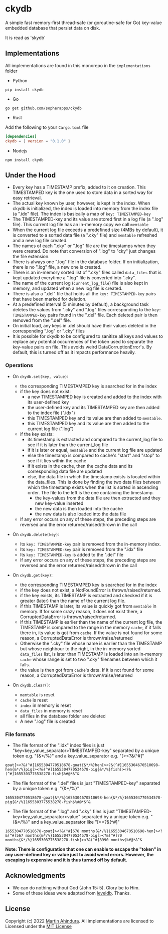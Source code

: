 # ckydb

A simple fast memory-first thread-safe (or goroutine-safe for Go) key-value embedded database that persist data on disk.

It is read as 'skydb'

## Implementations

All implementations are found in this monorepo in the `implementations` folder

- Python

```shell
pip install ckydb
```

- Go

```shell
go get github.com/sopherapps/ckydb
```

- Rust

Add the following to your `Cargo.toml` file

```TOML
[dependencies]
ckydb = { version = "0.1.0" }
```

- Nodejs

```shell
npm install ckydb
```

## Under the Hood

- Every key has a TIMESTAMP prefix, added to it on creation. This TIMESTAMPED key is the one used to store data in a
  sorted way for easy retrieval.
- The actual key known by user, however, is kept in the index. When ckydb is initialized, the index is loaded into
  memory from the index file (a ".idx" file). The index is basically a map of `key: TIMESTAMPED-key`
- The TIMESTAMPED-key and its value are stored first in a log file (a ".log" file). This current log file has an
  in-memory copy we call `memtable`
- When the current log file exceeds a predefined size (4MBs by default), it is converted to a sorted data file (a ".cky"
  file) and `memtable` refreshed and a new log file created.
- The names of each ".cky" or ".log" file are the timestamps when they were created. Do note that conversion of ".log"
  to "cky" just changes the file extension.
- There is always one ".log" file in the database folder. If on initialization, there is no ".log" file, a new one is
  created.
- There is an in-memory sorted list of ".cky" files called `data_files` that is kept updated everytime a ".log" file is
  converted into ".cky".
- The name of the current log (`current_log_file`) file is also kept in memory, and updated when a new log file is
  created.
- There is also a ".del" file that holds all the `key: TIMESTAMPED-key` pairs that have been marked for deletion.
- At a predefined interval (5 minutes by default), a background task deletes the values from ".cky" and ".log" files
  corresponding to the `key: TIMESTAMPED-key` pairs found in the ".del" file. Each deleted pair is then removed from
  the ".del" file.
- On initial load, any keys in .del should have their values deleted in the corresponding ".log" or ".cky" files
- It is possible for ckydb to be configured to sanitize all keys and values to replace any potential occurrences of the
  token used to separate the key-value pairs on file. This avoids weird DataCorruptionError's. By default, this is
  turned off as it impacts performance heavily.

### Operations

- On `ckydb.set(key, value)`:
    - the corresponding TIMESTAMPED key is searched for in the index
    - if the key does not exist:
        - a new TIMESTAMPED key is created and added to the index with its user-defined key
        - the user-defined key and its TIMESTAMPED key are then added to the index file (".idx")
        - this TIMESTAMPED key and its value are then added to `memtable`.
        - this TIMESTAMPED key and its value are then added to the current log file (".log")
    - if the key exists:
        - its timestamp is extracted and compared to the current_log file to see if it is later than the current_log
          file
        - if it is later or equal, `memtable` and the current log file are updated
        - else the timestamp is compared to cache's "start" and "stop" to see if it lies within the cache
        - if it exists in the cache, then the cache data and its corresponding data file are updated
        - else, the data file in which the timestamp exists is located within the data_files. This is done by finding
          the two data files between which the timestamp exists when the list is sorted in ascending order. The file to
          the left is the one containing the timestamp.
            - the key-values from the data file are then extracted and they new key-value inserted
            - the new data is then loaded into the cache
            - the new data is also loaded into the data file
    - If any error occurs on any of these steps, the preceding steps are reversed and the error returned/raised/thrown
      in the call

- On `ckydb.delete(key)`:
    - Its `key: TIMESTAMPED-key` pair is removed from the in-memory index.
    - Its `key: TIMESTAMPED-key` pair is removed from the ".idx" file
    - Its `key: TIMESTAMPED-key` is added to the ".del" file
    - If any error occurs on any of these steps, the preceding steps are reversed and the error returned/raised/thrown
      in the call

- On `ckydb.get(key)`:
    - the corresponding TIMESTAMPED key is searched for in the index
    - if the key does not exist, a NotFoundError is thrown/raised/returned.
    - if the key exists, its TIMESTAMP is extracted and checked if it is greater (later) than the name of the current
      log file.
    - if this TIMESTAMP is later, its value is quickly got from `memtable` in memory. If for some crazy reason, it does
      not exist there, a CorruptedDataError is thrown/raised/returned.
    - If this TIMESTAMP is earlier than the name of the current log file, the TIMESTAMP is compared to the range in the
      memory `cache`, if it falls there in, its value is got from `cache`. If the value is not found for some reason, a
      CorruptedDataError is thrown/raise/returned
    - Otherwise the ".cky" file whose name is earlier than the TIMESTAMP but whose neighbour to the right, in the
      in-memory sorted `data_files` list, is later than TIMESTAMP is loaded into an in-memory `cache` whose range is set
      to two ".cky" filenames between which it falls.
    - the value is then got from `cache`'s data. If it is not found for some reason, a CorruptedDataError is
      thrown/raise/returned

- On `ckydb.clear()`:
    - `memtable` is reset
    - `cache` is reset
    - `index` in memory is reset
    - `data_files` in memory is reset
    - all files in the database folder are deleted
    - A new ".log" file is created

### File formats

- The file format of the ".idx" index files is just "key<key_value_separator>TIMESTAMPED-key<token>" separated by a
  unique token e.g. "{&*/%}" and a key_value_separator e.g. "[><?&(^#]"

```
goat[><?&(^#]1655304770518678-goat{&*/%}hen[><?&(^#]1655304670510698-hen{&*/%}pig[><?&(^#]1655304770534578-pig{&*/%}fish[><?&(^#]1655303775538278-fish$%#@*&^&
```

- The file format of the ".del" files is just "TIMESTAMPED-key<token>" separated by a unique token e.g. "{&*/%}"

```
1655304770518678-goat{&*/%}1655304670510698-hen{&*/%}1655304770534578-pig{&*/%}1655303775538278-fish$%#@*&^&
```

- The file format of the ".log" and ".cky" files is just  "TIMESTAMPED-key<key_value_separator>value<token>" separated
  by a unique token e.g. "{&*/%}" and a key_value_separator like "[><?&(^#]"

```
1655304770518678-goat[><?&(^#]678 months{&*/%}1655304670510698-hen[><?&(^#]567 months{&*/%}1655304770534578-pig[><?&(^#]70 months{&*/%}1655303775538278-fish[><?&(^#]8990 months$%#@*&^&
```

**Note: There is configuration that one can enable to escape the "token" in any user-defined key or value just to avoid
weird errors. However, the escaping is expensive and it is thus turned off by default.**

## Acknowledgments

- We can do nothing without God (John 15: 5). Glory be to Him.
- Some of these ideas were adapted from [leveldb](https://github.com/google/leveldb). Thanks.

## License

Copyright (c) 2022 [Martin Ahindura](https://github.com/tinitto). All implementations are licensed to Licensed under
the [MIT License](./LICENSE)